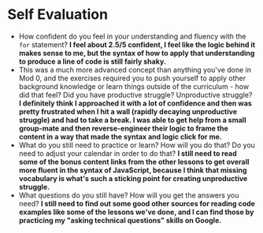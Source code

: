 # Self Evaluation

- How confident do you feel in your understanding and fluency with the `for` statement?
**I feel about 2.5/5 confident, I feel like the logic behind it makes sense to me, but the syntax of how to apply that understanding to produce a line of code is still fairly shaky.**
- This was a much more advanced concept than anything you've done in Mod 0, and the exercises required you to push yourself to apply other background knowledge or learn things outside of the curriculum - how did that feel? Did you have productive struggle? Unproductive struggle?
**I definitely think I approached it with a lot of confidence and then was pretty frustrated when I hit a wall (rapidly decaying unproductive struggle) and had to take a break. I was able to get help from a small group-mate and then reverse-engineer their logic to frame the content in a way that made the syntax and logic click for me.**
- What do you still need to practice or learn? How will you do that? Do you need to adjust your calendar in order to do that? 
**I still need to read some of the bonus content links from the other lessons to get overall more fluent in the syntax of JavaScript, because I think that missing vocabulary is what's such a sticking point for creating unproductive struggle.**
- What questions do you still have? How will you get the answers you need?
**I still need to find out some good other sources for reading code examples like some of the lessons we've done, and I can find those by practicing my "asking technical questions" skills on Google.**